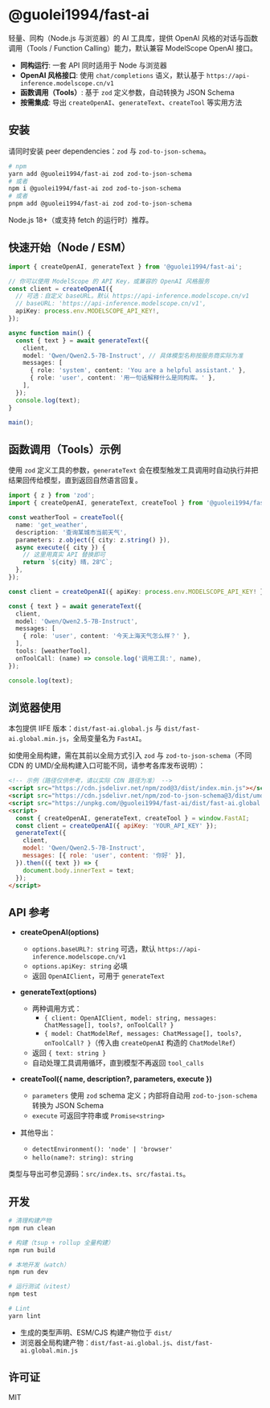 # @guolei1994/fast-ai

轻量、同构（Node.js 与浏览器）的 AI 工具库，提供 OpenAI 风格的对话与函数调用（Tools / Function Calling）能力，默认兼容 ModelScope OpenAI 接口。

- **同构运行**: 一套 API 同时适用于 Node 与浏览器
- **OpenAI 风格接口**: 使用 `chat/completions` 语义，默认基于 `https://api-inference.modelscope.cn/v1`
- **函数调用（Tools）**: 基于 `zod` 定义参数，自动转换为 JSON Schema
- **按需集成**: 导出 `createOpenAI`、`generateText`、`createTool` 等实用方法

## 安装

请同时安装 peer dependencies：`zod` 与 `zod-to-json-schema`。

```bash
# npm
yarn add @guolei1994/fast-ai zod zod-to-json-schema
# 或者
npm i @guolei1994/fast-ai zod zod-to-json-schema
# 或者
pnpm add @guolei1994/fast-ai zod zod-to-json-schema
```

Node.js 18+（或支持 fetch 的运行时）推荐。

## 快速开始（Node / ESM）

```ts
import { createOpenAI, generateText } from '@guolei1994/fast-ai';

// 你可以使用 ModelScope 的 API Key，或兼容的 OpenAI 风格服务
const client = createOpenAI({
  // 可选：自定义 baseURL。默认 https://api-inference.modelscope.cn/v1
  // baseURL: 'https://api-inference.modelscope.cn/v1',
  apiKey: process.env.MODELSCOPE_API_KEY!,
});

async function main() {
  const { text } = await generateText({
    client,
    model: 'Qwen/Qwen2.5-7B-Instruct', // 具体模型名称按服务商实际为准
    messages: [
      { role: 'system', content: 'You are a helpful assistant.' },
      { role: 'user', content: '用一句话解释什么是同构库。' },
    ],
  });
  console.log(text);
}

main();
```

## 函数调用（Tools）示例

使用 `zod` 定义工具的参数，`generateText` 会在模型触发工具调用时自动执行并把结果回传给模型，直到返回自然语言回复。

```ts
import { z } from 'zod';
import { createOpenAI, generateText, createTool } from '@guolei1994/fast-ai';

const weatherTool = createTool({
  name: 'get_weather',
  description: '查询某城市当前天气',
  parameters: z.object({ city: z.string() }),
  async execute({ city }) {
    // 这里用真实 API 替换即可
    return `${city} 晴，28℃`;
  },
});

const client = createOpenAI({ apiKey: process.env.MODELSCOPE_API_KEY! });

const { text } = await generateText({
  client,
  model: 'Qwen/Qwen2.5-7B-Instruct',
  messages: [
    { role: 'user', content: '今天上海天气怎么样？' },
  ],
  tools: [weatherTool],
  onToolCall: (name) => console.log('调用工具:', name),
});

console.log(text);
```

## 浏览器使用

本包提供 IIFE 版本：`dist/fast-ai.global.js` 与 `dist/fast-ai.global.min.js`，全局变量名为 `FastAI`。

如使用全局构建，需在其前以全局方式引入 `zod` 与 `zod-to-json-schema`（不同 CDN 的 UMD/全局构建入口可能不同，请参考各库发布说明）：

```html
<!-- 示例（路径仅供参考，请以实际 CDN 路径为准） -->
<script src="https://cdn.jsdelivr.net/npm/zod@3/dist/index.min.js"></script>
<script src="https://cdn.jsdelivr.net/npm/zod-to-json-schema@3/dist/umd/index.umd.js"></script>
<script src="https://unpkg.com/@guolei1994/fast-ai/dist/fast-ai.global.min.js"></script>
<script>
  const { createOpenAI, generateText, createTool } = window.FastAI;
  const client = createOpenAI({ apiKey: 'YOUR_API_KEY' });
  generateText({
    client,
    model: 'Qwen/Qwen2.5-7B-Instruct',
    messages: [{ role: 'user', content: '你好' }],
  }).then(({ text }) => {
    document.body.innerText = text;
  });
</script>
```

## API 参考

- **createOpenAI(options)**
  - `options.baseURL?: string` 可选，默认 `https://api-inference.modelscope.cn/v1`
  - `options.apiKey: string` 必填
  - 返回 `OpenAIClient`，可用于 `generateText`

- **generateText(options)**
  - 两种调用方式：
    - `{ client: OpenAIClient, model: string, messages: ChatMessage[], tools?, onToolCall? }`
    - `{ model: ChatModelRef, messages: ChatMessage[], tools?, onToolCall? }`（传入由 `createOpenAI` 构造的 `ChatModelRef`）
  - 返回 `{ text: string }`
  - 自动处理工具调用循环，直到模型不再返回 `tool_calls`

- **createTool({ name, description?, parameters, execute })**
  - `parameters` 使用 `zod` schema 定义；内部将自动用 `zod-to-json-schema` 转换为 JSON Schema
  - `execute` 可返回字符串或 `Promise<string>`

- 其他导出：
  - `detectEnvironment(): 'node' | 'browser'`
  - `hello(name?: string): string`

类型与导出可参见源码：`src/index.ts`、`src/fastai.ts`。

## 开发

```bash
# 清理构建产物
npm run clean

# 构建（tsup + rollup 全量构建）
npm run build

# 本地开发（watch）
npm run dev

# 运行测试（vitest）
npm test

# Lint
yarn lint
```

- 生成的类型声明、ESM/CJS 构建产物位于 `dist/`
- 浏览器全局构建产物：`dist/fast-ai.global.js`、`dist/fast-ai.global.min.js`

## 许可证

MIT
